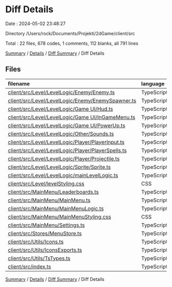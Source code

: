 # Diff Details

Date : 2024-05-02 23:48:27

Directory /Users/rock/Documents/Projekti/2dGame/client/src

Total : 22 files,  678 codes, 1 comments, 112 blanks, all 791 lines

[Summary](results.md) / [Details](details.md) / [Diff Summary](diff.md) / Diff Details

## Files
| filename | language | code | comment | blank | total |
| :--- | :--- | ---: | ---: | ---: | ---: |
| [client/src/Level/LevelLogic/Enemy/Enemy.ts](/client/src/Level/LevelLogic/Enemy/Enemy.ts) | TypeScript | 3 | 0 | 0 | 3 |
| [client/src/Level/LevelLogic/Enemy/EnemySpawner.ts](/client/src/Level/LevelLogic/Enemy/EnemySpawner.ts) | TypeScript | 39 | 0 | 7 | 46 |
| [client/src/Level/LevelLogic/Game UI/Hud.ts](/client/src/Level/LevelLogic/Game%20UI/Hud.ts) | TypeScript | 12 | 0 | 1 | 13 |
| [client/src/Level/LevelLogic/Game UI/InGameMenu.ts](/client/src/Level/LevelLogic/Game%20UI/InGameMenu.ts) | TypeScript | 69 | 2 | 9 | 80 |
| [client/src/Level/LevelLogic/Game UI/PowerUp.ts](/client/src/Level/LevelLogic/Game%20UI/PowerUp.ts) | TypeScript | 2 | 0 | 0 | 2 |
| [client/src/Level/LevelLogic/Other/Sounds.ts](/client/src/Level/LevelLogic/Other/Sounds.ts) | TypeScript | 67 | 0 | 14 | 81 |
| [client/src/Level/LevelLogic/Player/PlayerInput.ts](/client/src/Level/LevelLogic/Player/PlayerInput.ts) | TypeScript | 2 | 0 | 0 | 2 |
| [client/src/Level/LevelLogic/Player/PlayerSpells.ts](/client/src/Level/LevelLogic/Player/PlayerSpells.ts) | TypeScript | 8 | 0 | -2 | 6 |
| [client/src/Level/LevelLogic/Player/Projectile.ts](/client/src/Level/LevelLogic/Player/Projectile.ts) | TypeScript | 6 | 0 | 1 | 7 |
| [client/src/Level/LevelLogic/Sprite/Sprite.ts](/client/src/Level/LevelLogic/Sprite/Sprite.ts) | TypeScript | 9 | 0 | 0 | 9 |
| [client/src/Level/LevelLogic/mainLevelLogic.ts](/client/src/Level/LevelLogic/mainLevelLogic.ts) | TypeScript | 12 | 1 | 2 | 15 |
| [client/src/Level/levelStyling.css](/client/src/Level/levelStyling.css) | CSS | 9 | 0 | 2 | 11 |
| [client/src/MainMenu/Leaderboards.ts](/client/src/MainMenu/Leaderboards.ts) | TypeScript | 54 | 0 | 12 | 66 |
| [client/src/MainMenu/MainMenu.ts](/client/src/MainMenu/MainMenu.ts) | TypeScript | 157 | 5 | 28 | 190 |
| [client/src/MainMenu/MainMenuLogic.ts](/client/src/MainMenu/MainMenuLogic.ts) | TypeScript | 13 | -10 | 5 | 8 |
| [client/src/MainMenu/MainMenuStyling.css](/client/src/MainMenu/MainMenuStyling.css) | CSS | 126 | 0 | 18 | 144 |
| [client/src/MainMenu/Settings.ts](/client/src/MainMenu/Settings.ts) | TypeScript | 49 | 1 | 9 | 59 |
| [client/src/Stores/MenuStore.ts](/client/src/Stores/MenuStore.ts) | TypeScript | 5 | 0 | 0 | 5 |
| [client/src/Utils/Icons.ts](/client/src/Utils/Icons.ts) | TypeScript | -4 | 0 | -1 | -5 |
| [client/src/Utils/IconsExports.ts](/client/src/Utils/IconsExports.ts) | TypeScript | 8 | 0 | 2 | 10 |
| [client/src/Utils/TsTypes.ts](/client/src/Utils/TsTypes.ts) | TypeScript | 31 | 0 | 4 | 35 |
| [client/src/index.ts](/client/src/index.ts) | TypeScript | 1 | 2 | 1 | 4 |

[Summary](results.md) / [Details](details.md) / [Diff Summary](diff.md) / Diff Details